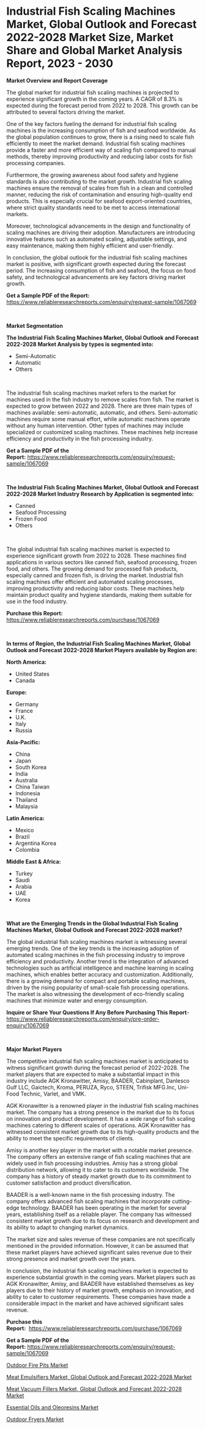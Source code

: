 <p><h1>Industrial Fish Scaling Machines Market, Global Outlook and Forecast 2022-2028 Market Size, Market Share and Global Market Analysis Report, 2023 - 2030</h1></p><p><strong>Market Overview and Report Coverage</strong></p>
<p><p>The global market for industrial fish scaling machines is projected to experience significant growth in the coming years. A CAGR of 8.3% is expected during the forecast period from 2022 to 2028. This growth can be attributed to several factors driving the market.</p><p>One of the key factors fueling the demand for industrial fish scaling machines is the increasing consumption of fish and seafood worldwide. As the global population continues to grow, there is a rising need to scale fish efficiently to meet the market demand. Industrial fish scaling machines provide a faster and more efficient way of scaling fish compared to manual methods, thereby improving productivity and reducing labor costs for fish processing companies.</p><p>Furthermore, the growing awareness about food safety and hygiene standards is also contributing to the market growth. Industrial fish scaling machines ensure the removal of scales from fish in a clean and controlled manner, reducing the risk of contamination and ensuring high-quality end products. This is especially crucial for seafood export-oriented countries, where strict quality standards need to be met to access international markets.</p><p>Moreover, technological advancements in the design and functionality of scaling machines are driving their adoption. Manufacturers are introducing innovative features such as automated scaling, adjustable settings, and easy maintenance, making them highly efficient and user-friendly.</p><p>In conclusion, the global outlook for the industrial fish scaling machines market is positive, with significant growth expected during the forecast period. The increasing consumption of fish and seafood, the focus on food safety, and technological advancements are key factors driving market growth.</p></p>
<p><strong>Get a Sample PDF of the Report:</strong> <a href="https://www.reliableresearchreports.com/enquiry/request-sample/1067069">https://www.reliableresearchreports.com/enquiry/request-sample/1067069</a></p>
<p>&nbsp;</p>
<p><strong>Market Segmentation</strong></p>
<p><strong>The Industrial Fish Scaling Machines Market, Global Outlook and Forecast 2022-2028 Market Analysis by types is segmented into:</strong></p>
<p><ul><li>Semi-Automatic</li><li>Automatic</li><li>Others</li></ul></p>
<p>&nbsp;</p>
<p><p>The industrial fish scaling machines market refers to the market for machines used in the fish industry to remove scales from fish. The market is expected to grow between 2022 and 2028. There are three main types of machines available: semi-automatic, automatic, and others. Semi-automatic machines require some manual effort, while automatic machines operate without any human intervention. Other types of machines may include specialized or customized scaling machines. These machines help increase efficiency and productivity in the fish processing industry.</p></p>
<p><strong>Get a Sample PDF of the Report:</strong>&nbsp;<a href="https://www.reliableresearchreports.com/enquiry/request-sample/1067069">https://www.reliableresearchreports.com/enquiry/request-sample/1067069</a></p>
<p>&nbsp;</p>
<p><strong>The Industrial Fish Scaling Machines Market, Global Outlook and Forecast 2022-2028 Market Industry Research by Application is segmented into:</strong></p>
<p><ul><li>Canned</li><li>Seafood Processing</li><li>Frozen Food</li><li>Others</li></ul></p>
<p>&nbsp;</p>
<p><p>The global industrial fish scaling machines market is expected to experience significant growth from 2022 to 2028. These machines find applications in various sectors like canned fish, seafood processing, frozen food, and others. The growing demand for processed fish products, especially canned and frozen fish, is driving the market. Industrial fish scaling machines offer efficient and automated scaling processes, improving productivity and reducing labor costs. These machines help maintain product quality and hygiene standards, making them suitable for use in the food industry.</p></p>
<p><strong>Purchase this Report:</strong>&nbsp; <a href="https://www.reliableresearchreports.com/purchase/1067069">https://www.reliableresearchreports.com/purchase/1067069</a></p>
<p>&nbsp;</p>
<p><strong>In terms of Region, the Industrial Fish Scaling Machines Market, Global Outlook and Forecast 2022-2028 Market Players available by Region are:</strong></p>
<p>
    <p> <strong> North America: </strong>
        <ul>
            <li>United States</li>
            <li>Canada</li>
        </ul>
        </p> 
    <p> <strong> Europe: </strong>
        <ul>
            <li>Germany</li>
            <li>France</li>
            <li>U.K.</li>
            <li>Italy</li>
            <li>Russia</li>
        </ul>
        </p> 
    <p> <strong> Asia-Pacific: </strong>
        <ul>
            <li>China</li>
            <li>Japan</li>
            <li>South Korea</li>
            <li>India</li>
            <li>Australia</li>
            <li>China Taiwan</li>
            <li>Indonesia</li>
            <li>Thailand</li>
            <li>Malaysia</li>
        </ul>
        </p> 
    <p> <strong> Latin America: </strong>
        <ul>
            <li>Mexico</li>
            <li>Brazil</li>
            <li>Argentina Korea</li>
            <li>Colombia</li>
        </ul>
        </p> 
    <p> <strong> Middle East & Africa: </strong>
        <ul>
            <li>Turkey</li>
            <li>Saudi</li>
            <li>Arabia</li>
            <li>UAE</li>
            <li>Korea</li>
        </ul>
    </p>
    </p>
<p>&nbsp;</p>
<p><strong>What are the Emerging Trends in the Global Industrial Fish Scaling Machines Market, Global Outlook and Forecast 2022-2028 market?</strong></p>
<p><p>The global industrial fish scaling machines market is witnessing several emerging trends. One of the key trends is the increasing adoption of automated scaling machines in the fish processing industry to improve efficiency and productivity. Another trend is the integration of advanced technologies such as artificial intelligence and machine learning in scaling machines, which enables better accuracy and customization. Additionally, there is a growing demand for compact and portable scaling machines, driven by the rising popularity of small-scale fish processing operations. The market is also witnessing the development of eco-friendly scaling machines that minimize water and energy consumption.</p></p>
<p><strong>Inquire or Share Your Questions If Any Before Purchasing This Report</strong>- <a href="https://www.reliableresearchreports.com/enquiry/pre-order-enquiry/1067069">https://www.reliableresearchreports.com/enquiry/pre-order-enquiry/1067069</a></p>
<p>&nbsp;</p>
<p><strong>Major Market Players</strong></p>
<p><p>The competitive industrial fish scaling machines market is anticipated to witness significant growth during the forecast period of 2022-2028. The market players that are expected to make a substantial impact in this industry include AGK Kronawitter, Amisy, BAADER, Cabinplant, Danlesco Gulf LLC, Gaictech, Kroma, PERUZA, Ryco, STEEN, Trifisk MFG.Inc, Uni-Food Technic, Varlet, and VMK.</p><p>AGK Kronawitter is a renowned player in the industrial fish scaling machines market. The company has a strong presence in the market due to its focus on innovation and product development. It has a wide range of fish scaling machines catering to different scales of operations. AGK Kronawitter has witnessed consistent market growth due to its high-quality products and the ability to meet the specific requirements of clients.</p><p>Amisy is another key player in the market with a notable market presence. The company offers an extensive range of fish scaling machines that are widely used in fish processing industries. Amisy has a strong global distribution network, allowing it to cater to its customers worldwide. The company has a history of steady market growth due to its commitment to customer satisfaction and product diversification.</p><p>BAADER is a well-known name in the fish processing industry. The company offers advanced fish scaling machines that incorporate cutting-edge technology. BAADER has been operating in the market for several years, establishing itself as a reliable player. The company has witnessed consistent market growth due to its focus on research and development and its ability to adapt to changing market dynamics.</p><p>The market size and sales revenue of these companies are not specifically mentioned in the provided information. However, it can be assumed that these market players have achieved significant sales revenue due to their strong presence and market growth over the years.</p><p>In conclusion, the industrial fish scaling machines market is expected to experience substantial growth in the coming years. Market players such as AGK Kronawitter, Amisy, and BAADER have established themselves as key players due to their history of market growth, emphasis on innovation, and ability to cater to customer requirements. These companies have made a considerable impact in the market and have achieved significant sales revenue.</p></p>
<p><strong>Purchase this Report:</strong>&nbsp;&nbsp;<a href="https://www.reliableresearchreports.com/purchase/1067069">https://www.reliableresearchreports.com/purchase/1067069</a></p>
<p></p>
<p><strong>Get a Sample PDF of the Report:</strong>&nbsp;<a href="https://www.reliableresearchreports.com/enquiry/request-sample/1067069">https://www.reliableresearchreports.com/enquiry/request-sample/1067069</a></p>
<p><p><a href="https://medium.com/@sanjoy753352/outdoor-fire-pits-market-size-growth-forecast-2023-2030-552ec53b516d">Outdoor Fire Pits Market</a></p><p><a href="https://github.com/WillieWoodard/Market-Research-Report-List-1/blob/main/meat-emulsifiers-market-global-outlook-and-forecast-2022-2028-market.md">Meat Emulsifiers Market, Global Outlook and Forecast 2022-2028 Market</a></p><p><a href="https://github.com/BryceTownsendr/Market-Research-Report-List-1/blob/main/meat-vacuum-fillers-market-global-outlook-and-forecast-2022-2028-market.md">Meat Vacuum Fillers Market, Global Outlook and Forecast 2022-2028 Market</a></p><p><a href="https://www.linkedin.com/pulse/essential-oils-oleoresins-market-challenges-opportunities-nfjpe/">Essential Oils and Oleoresins Market</a></p><p><a href="https://medium.com/@nelljian7548/outdoor-fryers-market-size-growth-forecast-2023-2030-15bdb64d481f">Outdoor Fryers Market</a></p></p>
